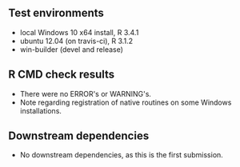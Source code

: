 ## Test environments
* local Windows 10 x64 install, R 3.4.1
* ubuntu 12.04 (on travis-ci), R 3.1.2
* win-builder (devel and release)

## R CMD check results
* There were no ERROR's or WARNING's.
* Note regarding registration of native routines on some Windows installations.

## Downstream dependencies
* No downstream dependencies, as this is the first submission.
